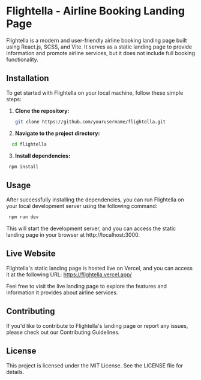 # Flightella - Airline Booking Landing Page

Flightella is a modern and user-friendly airline booking landing page built using React.js, SCSS, and Vite. It serves as a static landing page to provide information and promote airline services, but it does not include full booking functionality.

## Installation

To get started with Flightella on your local machine, follow these simple steps:

1. **Clone the repository:**

   ```bash
   git clone https://github.com/yourusername/flightella.git

2. **Navigate to the project directory:**
 ```bash
   cd flightella
```

3. **Install dependencies:**
 ```bash
  npm install
```

## Usage

After successfully installing the dependencies, you can run Flightella on your local development server using the following command:

 ```bash
  npm run dev
```

This will start the development server, and you can access the static landing page in your browser at http://localhost:3000.

## Live Website

Flightella's static landing page is hosted live on Vercel, and you can access it at the following URL: https://flightella.vercel.app/

Feel free to visit the live landing page to explore the features and information it provides about airline services.

## Contributing

If you'd like to contribute to Flightella's landing page or report any issues, please check out our Contributing Guidelines.

## License

This project is licensed under the MIT License. See the LICENSE file for details.




